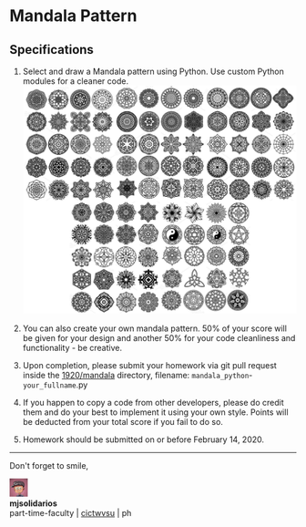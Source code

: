 # Mandala Pattern

## Specifications

1. Select and draw a Mandala pattern using Python. Use custom Python modules for a cleaner code.
![pattern](assets/pattern.png "pattern")<br>

2. You can also create your own mandala pattern. 50% of your score will be given for your design and another 50% for your code cleanliness and functionality - be creative.

3. Upon completion, please submit your homework via git pull request inside the [1920/mandala](/1920/mandala) directory, filename: ```mandala_python```-```your_fullname```.py

4. If you happen to copy a code from other developers, please do credit them and do your best to implement it using your own style. Points will be deducted from your total score if you fail to do so. 

5. Homework should be submitted on or before February 14, 2020.

---

Don't forget to smile,

![logo](logo.png "logo")<br>
**mjsolidarios**
<br>part-time-faculty | [cictwvsu](http://cictwvsu.com/) | ph
